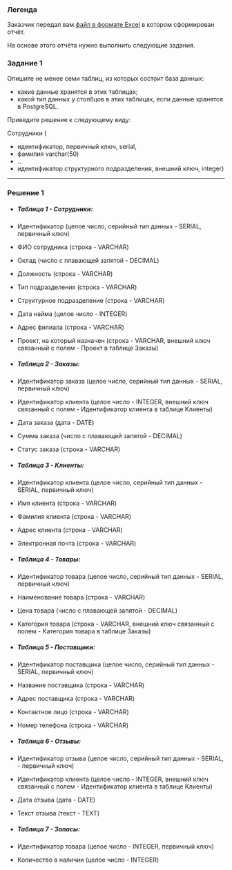 ### Легенда

Заказчик передал вам [файл в формате Excel](https://github.com/netology-code/sdb-homeworks/blob/main/resources/hw-12-1.xlsx) в котором сформирован отчёт. 

На основе этого отчёта нужно выполнить следующие задания.

### Задание 1

Опишите не менее семи таблиц, из которых состоит база данных:

- какие данные хранятся в этих таблицах;
- какой тип данных у столбцов в этих таблицах, если данные хранятся в PostgreSQL.

Приведите решение к следующему виду:

Сотрудники (

- идентификатор, первичный ключ, serial,
- фамилия varchar(50)
- ...
- идентификатор структурного подразделения, внешний ключ, integer)

---

### Решение 1

- ##### Таблица 1 - Сотрудники:
- Идентификатор (целое число, серийный тип данных - SERIAL, первичный ключ)
- ФИО сотрудника (строка - VARCHAR)
- Оклад (число с плавающей запятой - DECIMAL)
- Должность (строка - VARCHAR)
- Тип подразделения (строка - VARCHAR)
- Структурное подразделение (строка - VARCHAR)
- Дата найма (целое число - INTEGER)
- Адрес филиала (строка - VARCHAR)
- Проект, на который назначен (строка - VARCHAR, внешний ключ связанный с полем - Проект в таблице Заказы)

- ##### Таблица 2 - Заказы:
- Идентификатор заказа (целое число, серийный тип данных - SERIAL, первичный ключ)
- Идентификатор клиента (целое число - INTEGER, внешний ключ связанный с полем - Идентификатор клиента в таблице Клиенты)
- Дата заказа (дата - DATE)
- Сумма заказа (число с плавающей запятой - DECIMAL)
- Статус заказа (строка - VARCHAR)

- ##### Таблица 3 - Клиенты:
- Идентификатор клиента (целое число, серийный тип данных - SERIAL, первичный ключ)
- Имя клиента (строка - VARCHAR)
- Фамилия клиента (строка - VARCHAR)
- Адрес клиента (строка - VARCHAR)
- Электронная почта (строка - VARCHAR)

- ##### Таблица 4 - Товары:
- Идентификатор товара (целое число, серийный тип данных - SERIAL, первичный ключ)
- Наименование товара (строка - VARCHAR)
- Цена товара (число с плавающей запятой - DECIMAL)
- Категория товара (строка - VARCHAR, внешний ключ связанный с полем - Категория товара в таблице Заказы)

- ##### Таблица 5 - Поставщики:
- Идентификатор поставщика (целое число, серийный тип данных - SERIAL, первичный ключ)
- Название поставщика (строка - VARCHAR)
- Адрес поставщика (строка - VARCHAR)
- Контактное лицо (строка - VARCHAR)
- Номер телефона (строка - VARCHAR)

- ##### Таблица 6 - Отзывы:
- Идентификатор отзыва (целое число, серийный тип данных - SERIAL, - первичный ключ)
- Идентификатор клиента (целое число - INTEGER, внешний ключ связанный с полем - Идентификатор клиента в таблице Клиенты)
- Дата отзыва (дата - DATE)
- Текст отзыва (текст - TEXT)

- ##### Таблица 7 - Запасы:
- Идентификатор товара (целое число - INTEGER, первичный ключ)
- Количество в наличии (целое число - INTEGER)